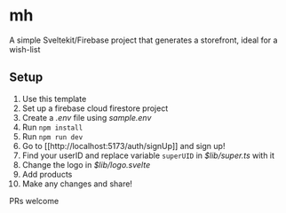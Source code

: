 # mh
A simple Sveltekit/Firebase project that generates a storefront, ideal for a wish-list
## Setup
1. Use this template
2. Set up a firebase cloud firestore project
3. Create a *.env* file using *sample.env*
4. Run `npm install`
5. Run `npm run dev`
6. Go to [[http://localhost:5173/auth/signUp]] and sign up!
7. Find your userID and replace variable `superUID` in *$lib/super.ts* with it
8. Change the logo in *$lib/logo.svelte*
9. Add products
10. Make any changes and share!

PRs welcome
